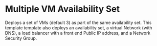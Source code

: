 # Multiple VM Availability Set

Deploys a set of VMs (default 3) as part of the same availability set. This template template also deploys an availability set, a virtual Network (with DNS), a load balancer with a front end Public IP address, and a Network Security Group.
